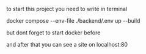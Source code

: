 to start this project you need to write in terminal 

docker compose --env-file ./backend/.env up --build 

but dont forget to start docker before 

and after that you can see a site on localhost:80
